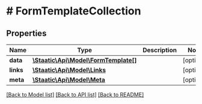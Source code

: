 # # FormTemplateCollection

## Properties

Name | Type | Description | Notes
------------ | ------------- | ------------- | -------------
**data** | [**\Staatic\Api\Model\FormTemplate[]**](FormTemplate.md) |  | [optional]
**links** | [**\Staatic\Api\Model\Links**](Links.md) |  | [optional]
**meta** | [**\Staatic\Api\Model\Meta**](Meta.md) |  | [optional]

[[Back to Model list]](../../README.md#models) [[Back to API list]](../../README.md#endpoints) [[Back to README]](../../README.md)
